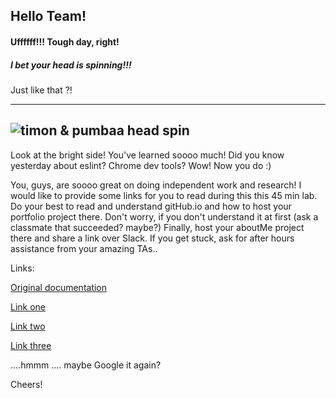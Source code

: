 ## Hello Team!


#### Uffffff!!! Tough day, right!
##### I bet your head is spinning!!!
Just like that ?!

--------

![timon & pumbaa head spin](https://media.tenor.co/images/015e2e9108c1698fb53efba6d8731c10/raw)
------------
Look at the bright side! You've learned soooo much! Did you know yesterday about eslint? Chrome dev tools? Wow! Now you do :)


You, guys, are soooo great on doing independent work and research! I would like to provide some links for you to read during this this 45 min lab. Do your best to read and understand gitHub.io and how to host your portfolio project there. Don't worry, if you don't understand it at first (ask a classmate that succeeded? maybe?) Finally, host your aboutMe project there and share a link over Slack. If you get stuck, ask for after hours assistance from your amazing TAs..

Links:

[Original documentation](https://pages.github.com/)

[Link one](http://blog.teamtreehouse.com/using-github-pages-to-host-your-website)

[Link two](https://srackham.wordpress.com/2014/12/14/publishing-a-project-website-to-github-pages/)

[Link three](http://www.nickbumbarger.com/2015/05/31/hosting_using_gh-pages.html)

....hmmm .... maybe Google it again?


Cheers!

